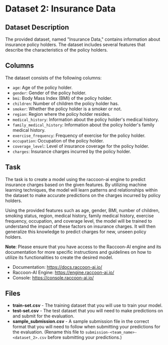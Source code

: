 # Dataset 2: Insurance Data

## Dataset Description

The provided dataset, named "Insurance Data," contains information about insurance policy holders. The dataset includes several features that describe the characteristics of the policy holders.

## Columns

The dataset consists of the following columns:

- `age`: Age of the policy holder.
- `gender`: Gender of the policy holder.
- `bmi`: Body Mass Index (BMI) of the policy holder.
- `children`: Number of children the policy holder has.
- `smoker`: Whether the policy holder is a smoker or not.
- `region`: Region where the policy holder resides.
- `medical_history`: Information about the policy holder's medical history.
- `family_medical_history`: Information about the policy holder's family medical history.
- `exercise_frequency`: Frequency of exercise for the policy holder.
- `occupation`: Occupation of the policy holder.
- `coverage_level`: Level of insurance coverage for the policy holder.
- `charges`: Insurance charges incurred by the policy holder.

## Task

The task is to create a model using the raccoon-ai engine to predict insurance charges based on the given features. By utilizing machine learning techniques, the model will learn patterns and relationships within the dataset to make accurate predictions on the charges incurred by policy holders.

Using the provided features such as age, gender, BMI, number of children, smoking status, region, medical history, family medical history, exercise frequency, occupation, and coverage level, the model will be trained to understand the impact of these factors on insurance charges. It will then generalize this knowledge to predict charges for new, unseen policy holders.

**Note**: Please ensure that you have access to the Raccoon-AI engine and its documentation for more specific instructions and guidelines on how to utilize its functionalities to create the desired model.

- Documentation: <https://docs.raccoon-ai.io/>
- Raccoon-AI Engine: <https://engine.raccoon-ai.io/>
- Console: <https://console.raccoon-ai.io/>

## Files

- **train-set.csv** - The training dataset that you will use to train your model.
- **test-set.csv** - The test dataset that you will need to make predictions on and submit for the evaluation.
- **sample_submission.csv** - A sample submission file in the correct format that you will need to follow when submitting your predictions for the evaluation. (Rename this file to `submission-<team_name>-<dataset_2>.csv` before submitting your predictions.)
